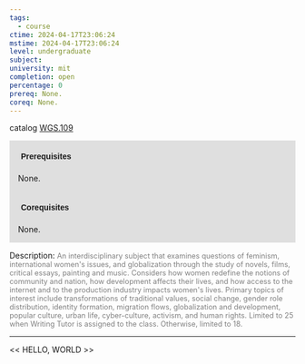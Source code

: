 ```yaml
---
tags:
  - course
ctime: 2024-04-17T23:06:24
mstime: 2024-04-17T23:06:24
level: undergraduate
subject: 
university: mit
completion: open
percentage: 0
prereq: None.
coreq: None.
---
```


catalog [WGS.109](http://student.mit.edu/catalog/mWGSa.html#WGS.109)

<span style="display: block; padding: 15px; background-color: rgb(100, 100, 100, 0.2);"><font id="m_prereq4271_0" style="display: block; font-family: Arial, sans-serif; font-weight: bold; padding: 5px">Prerequisites</font><br><span id="prereq4271_0">None.</span></span>
<span style="display: block; padding: 15px; background-color: rgb(100, 100, 100, 0.2);"><font id="m_coreq4271_0" style="display: block; font-family: Arial, sans-serif; font-weight: bold; padding: 5px">Corequisites</font><br><span id="coreq4271_0">None.</span></span>

<font style="">Description:</font>
<font style="color: grey; font-size: 0.8rem;">An interdisciplinary subject that examines questions of feminism, international women's issues, and globalization through the study of novels, films, critical essays, painting and music. Considers how women redefine the notions of community and nation, how development affects their lives, and how access to the internet and to the production industry impacts women's lives. Primary topics of interest include transformations of traditional values, social change, gender role distribution, identity formation, migration flows, globalization and development, popular culture, urban life, cyber-culture, activism, and human rights. Limited to 25 when Writing Tutor is assigned to the class. Otherwise, limited to 18.</font>



---

<< HELLO, WORLD >>
